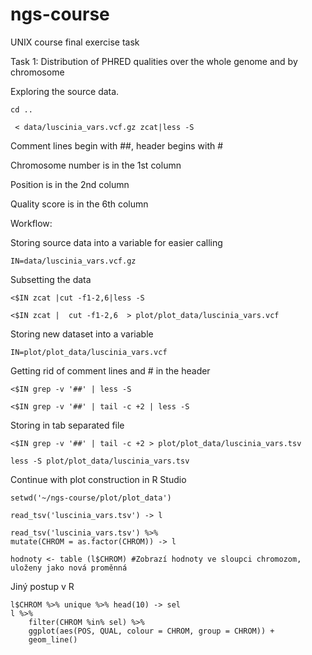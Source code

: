 # ngs-course
UNIX course final exercise task

Task 1: Distribution of PHRED qualities over the whole genome and by chromosome

Exploring the source data.

	cd ..
	
	 < data/luscinia_vars.vcf.gz zcat|less -S
	 
Comment lines begin with ##, header begins with #

Chromosome number is in the 1st column

Position is in the 2nd column

Quality score is in the 6th column

Workflow:

Storing source data into a variable for easier calling

	IN=data/luscinia_vars.vcf.gz
	
Subsetting the data

	<$IN zcat |cut -f1-2,6|less -S
	
	<$IN zcat |  cut -f1-2,6  > plot/plot_data/luscinia_vars.vcf
	
Storing new dataset into a variable
	
	IN=plot/plot_data/luscinia_vars.vcf
	
Getting rid of comment lines and # in the header
	
	<$IN grep -v '##' | less -S
	
	<$IN grep -v '##' | tail -c +2 | less -S
	
Storing in tab separated file

	<$IN grep -v '##' | tail -c +2 > plot/plot_data/luscinia_vars.tsv
	
	less -S plot/plot_data/luscinia_vars.tsv
	
Continue with plot construction in R Studio

	setwd('~/ngs-course/plot/plot_data')
	
	read_tsv('luscinia_vars.tsv') -> l
	
	read_tsv('luscinia_vars.tsv') %>%
	mutate(CHROM = as.factor(CHROM)) -> l
	
	hodnoty <- table (l$CHROM) #Zobrazí hodnoty ve sloupci chromozom, uloženy jako nová proměnná
	
Jiný postup v R

	l$CHROM %>% unique %>% head(10) -> sel
	l %>%
		filter(CHROM %in% sel) %>%
		ggplot(aes(POS, QUAL, colour = CHROM, group = CHROM)) +
		geom_line()
	

	
